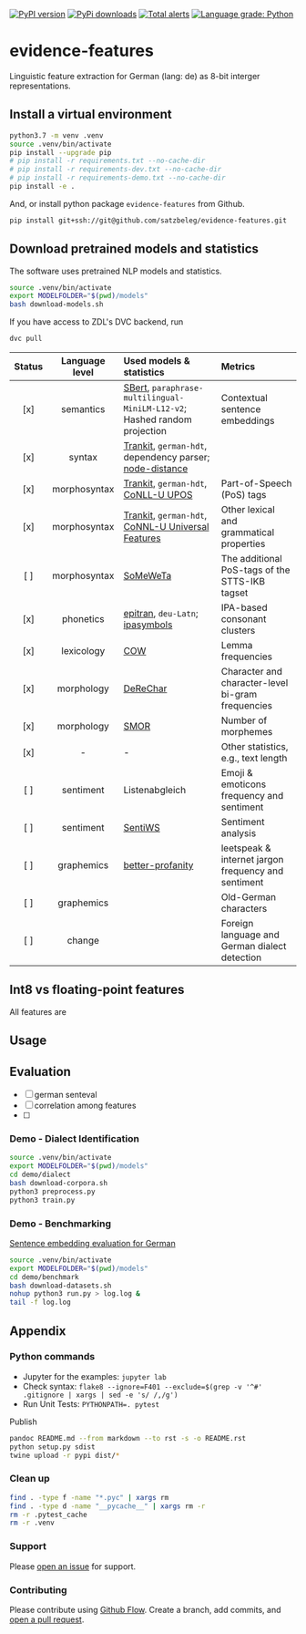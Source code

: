 [![PyPI version](https://badge.fury.io/py/evidence-features.svg)](https://badge.fury.io/py/evidence-features)
[![PyPi downloads](https://img.shields.io/pypi/dm/evidence-features)](https://img.shields.io/pypi/dm/evidence-features)
[![Total alerts](https://img.shields.io/lgtm/alerts/g/satzbeleg/evidence-features.svg?logo=lgtm&logoWidth=18)](https://lgtm.com/projects/g/satzbeleg/evidence-features/alerts/)
[![Language grade: Python](https://img.shields.io/lgtm/grade/python/g/satzbeleg/evidence-features.svg?logo=lgtm&logoWidth=18)](https://lgtm.com/projects/g/satzbeleg/evidence-features/context:python)

# evidence-features
Linguistic feature extraction for German (lang: de) as 8-bit interger representations.


## Install a virtual environment
```sh
python3.7 -m venv .venv
source .venv/bin/activate
pip install --upgrade pip
# pip install -r requirements.txt --no-cache-dir
# pip install -r requirements-dev.txt --no-cache-dir
# pip install -r requirements-demo.txt --no-cache-dir
pip install -e .
```

And, or install python package `evidence-features` from Github.

```sh
pip install git+ssh://git@github.com/satzbeleg/evidence-features.git
```


## Download pretrained models and statistics
The software uses pretrained NLP models and statistics.

```sh
source .venv/bin/activate
export MODELFOLDER="$(pwd)/models"
bash download-models.sh
```

If you have access to ZDL's DVC backend, run

```sh
dvc pull
```

| Status | Language level | Used models & statistics | Metrics |
|:---:|:---:|:---|:---|
| [x] | semantics | [SBert](http://dx.doi.org/10.18653/v1/D19-1410), `paraphrase-multilingual-MiniLM-L12-v2`; Hashed random projection | Contextual sentence embeddings |
| [x] | syntax | [Trankit](http://dx.doi.org/10.18653/v1/2021.eacl-demos.10), `german-hdt`, dependency parser; [node-distance](https://doi.org/10.5281/zenodo.5747823) | |
| [x] | morphosyntax | [Trankit](http://dx.doi.org/10.18653/v1/2021.eacl-demos.10), `german-hdt`, [CoNLL-U UPOS](https://universaldependencies.org/u/pos/index.html) | Part-of-Speech (PoS) tags |
| [x] | morphosyntax | [Trankit](http://dx.doi.org/10.18653/v1/2021.eacl-demos.10), `german-hdt`, [CoNNL-U Universal Features](https://universaldependencies.org/u/feat/index.html) | Other lexical and grammatical properties |
| [ ] | morphosyntax | [SoMeWeTa]() | The additional PoS-tags of the STTS-IKB tagset |
| [x] | phonetics | [epitran](https://aclanthology.org/L18-1429/), `deu-Latn`; [ipasymbols](https://pypi.org/project/ipasymbols/)  | IPA-based consonant clusters |
| [x] | lexicology | [COW](https://ids-pub.bsz-bw.de/frontdoor/index/index/year/2015/docId/3836) | Lemma frequencies |
| [x] | morphology | [DeReChar](https://www.ids-mannheim.de/fileadmin/kl/derewo) | Character and character-level bi-gram frequencies |
| [x] | morphology | [SMOR](https://aclanthology.org/L04-1275/) | Number of morphemes |
| [x] | - | - | Other statistics, e.g., text length |
| [ ] | sentiment | Listenabgleich | Emoji & emoticons frequency and sentiment |
| [ ] | sentiment | [SentiWS](https://aclanthology.org/L10-1339/) | Sentiment analysis |
| [ ] | graphemics | [better-profanity](https://github.com/snguyenthanh/better_profanity) | leetspeak & internet jargon frequency and sentiment |
| [ ] | graphemics | | Old-German characters |
| [ ] | change | | Foreign language and German dialect detection |


## Int8 vs floating-point features 
All features are 


## Usage



## Evaluation
- [ ] german senteval
- [ ] correlation among features
- [ ] 


### Demo - Dialect Identification

```sh
source .venv/bin/activate
export MODELFOLDER="$(pwd)/models"
cd demo/dialect
bash download-corpora.sh
python3 preprocess.py
python3 train.py
```

### Demo - Benchmarking
[Sentence embedding evaluation for German](https://github.com/ulf1/sentence-embedding-evaluation-german)

```sh
source .venv/bin/activate
export MODELFOLDER="$(pwd)/models"
cd demo/benchmark
bash download-datasets.sh
nohup python3 run.py > log.log &
tail -f log.log
```


## Appendix

### Python commands

* Jupyter for the examples: `jupyter lab`
* Check syntax: `flake8 --ignore=F401 --exclude=$(grep -v '^#' .gitignore | xargs | sed -e 's/ /,/g')`
* Run Unit Tests: `PYTHONPATH=. pytest`

Publish

```sh
pandoc README.md --from markdown --to rst -s -o README.rst
python setup.py sdist 
twine upload -r pypi dist/*
```

### Clean up 

```sh
find . -type f -name "*.pyc" | xargs rm
find . -type d -name "__pycache__" | xargs rm -r
rm -r .pytest_cache
rm -r .venv
```


### Support
Please [open an issue](https://github.com/satzbeleg/evidence-features/issues/new) for support.


### Contributing
Please contribute using [Github Flow](https://guides.github.com/introduction/flow/). Create a branch, add commits, and [open a pull request](https://github.com/satzbeleg/evidence-features/compare/).
